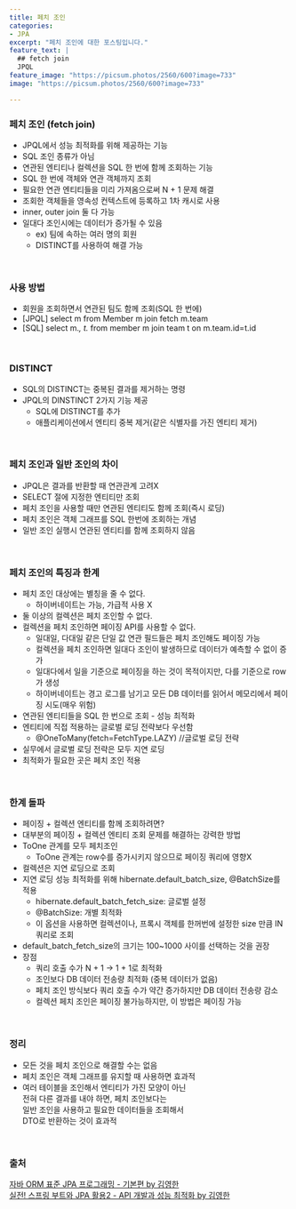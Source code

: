 ```yaml
---
title: 페치 조인
categories:
- JPA
excerpt: "페치 조인에 대한 포스팅입니다."
feature_text: |
  ## fetch join
  JPQL
feature_image: "https://picsum.photos/2560/600?image=733"
image: "https://picsum.photos/2560/600?image=733"

---
```


### 페치 조인 (fetch join)
- JPQL에서 성능 최적화를 위해 제공하는 기능
- SQL 조인 종류가 아님
- 연관된 엔티티나 컬렉션을 SQL 한 번에 함께 조회하는 기능
- SQL 한 번에 객체와 연관 객체까지 조회
- 필요한 연관 엔티티들을 미리 가져옴으로써 N + 1 문제 해결
- 조회한 객체들을 영속성 컨텍스트에 등록하고 1차 캐시로 사용
- inner, outer join 둘 다 가능
- 일대다 조인시에는 데이터가 증가될 수 있음
	+ ex) 팀에 속하는 여러 명의 회원
	+ DISTINCT를 사용하여 해결 가능

<br>

### 사용 방법
- 회원을 조회하면서 연관된 팀도 함께 조회(SQL 한 번에)
- [JPQL] select m from Member m join fetch m.team
- [SQL] select m.*, t.* from member m join team t on m.team.id=t.id

<br>

### DISTINCT
- SQL의 DISTINCT는 중복된 결과를 제거하는 명령
- JPQL의 DINSTINCT 2가지 기능 제공
	+ SQL에 DISTINCT를 추가
	+ 애플리케이션에서 엔티티 중복 제거(같은 식별자를 가진 엔티티 제거)

<br>

### 페치 조인과 일반 조인의 차이
- JPQL은 결과를 반환할 때 연관관계 고려X
- SELECT 절에 지정한 엔티티만 조회
- 페치 조인을 사용할 때만 연관된 엔티티도 함께 조회(즉시 로딩)
- 페치 조인은 객체 그래프를 SQL 한번에 조회하는 개념
- 일반 조인 실행시 연관된 엔티티를 함께 조회하지 않음

<br>

### 페치 조인의 특징과 한계
- 페치 조인 대상에는 별칭을 줄 수 없다.
	+ 하이버네이트는 가능, 가급적 사용 X
- 둘 이상의 컬렉션은 페치 조인할 수 없다.
- 컬렉션을 페치 조인하면 페이징 API를 사용할 수 없다.
	+ 일대일, 다대일 같은 단일 값 연관 필드들은 페치 조인해도 페이징 가능
	+ 컬렉션을 페치 조인하면 일대다 조인이 발생하므로 데이터가 예측할 수 없이 증가
	+ 일대다에서 일을 기준으로 페이징을 하는 것이 목적이지만, 다를 기준으로 row가 생성
	+ 하이버네이트는 경고 로그를 남기고 모든 DB 데이터를 읽어서 메모리에서 페이징 시도(매우 위험)
- 연관된 엔티티들을 SQL 한 번으로 조회 - 성능 최적화
- 엔티티에 직접 적용하는 글로벌 로딩 전략보다 우선함
	+ @OneToMany(fetch=FetchType.LAZY) //글로벌 로딩 전략
- 실무에서 글로벌 로딩 전략은 모두 지연 로딩
- 최적화가 필요한 곳은 페치 조인 적용

<br>

### 한계 돌파
- 페이징 + 컬렉션 엔티티를 함께 조회하려면?
- 대부분의 페이징 + 컬렉션 엔티티 조회 문제를 해결하는 강력한 방법
- ToOne 관계를 모두 페치조인
	+ ToOne 관계는 row수를 증가시키지 않으므로 페이징 쿼리에 영향X
- 컬렉션은 지연 로딩으로 조회
- 지연 로딩 성능 최적화를 위해 hibernate.default_batch_size, @BatchSize를 적용
	+ hibernate.default_batch_fetch_size: 글로벌 설정
	+ @BatchSize: 개별 최적화
	+ 이 옵션을 사용하면 컬렉션이나, 프록시 객체를 한꺼번에 설정한 size 만큼 IN 쿼리로 조회
- default_batch_fetch_size의 크기는 100~1000 사이를 선택하는 것을 권장
- 장점
	+ 쿼리 호출 수가 N + 1 -> 1 + 1로 최적화
	+ 조인보다 DB 데이터 전송량 최적화 (중복 데이터가 없음)
	+ 페치 조인 방식보다 쿼리 호출 수가 약간 증가하지만 DB 데이터 전송량 감소
	+ 컬렉션 페치 조인은 페이징 불가능하지만, 이 방법은 페이징 가능

<br>

### 정리
- 모든 것을 페치 조인으로 해결할 수는 없음
- 페치 조인은 객체 그래프를 유지할 때 사용하면 효과적
- 여러 테이블을 조인해서 엔티티가 가진 모양이 아닌 <br> 전혀 다른 결과를 내야 하면, 페치 조인보다는 <br> 일반 조인을 사용하고 필요한 데이터들을 조회해서 <br> DTO로 반환하는 것이 효과적

<br>

### 출처

[자바 ORM 표준 JPA 프로그래밍 - 기본편 by 김영한](https://www.inflearn.com/course/ORM-JPA-Basic/dashboard) <br>
[실전! 스프링 부트와 JPA 활용2 - API 개발과 성능 최적화 by 김영한](https://www.inflearn.com/course/%EC%8A%A4%ED%94%84%EB%A7%81%EB%B6%80%ED%8A%B8-JPA-API%EA%B0%9C%EB%B0%9C-%EC%84%B1%EB%8A%A5%EC%B5%9C%EC%A0%81%ED%99%94/dashboard)
